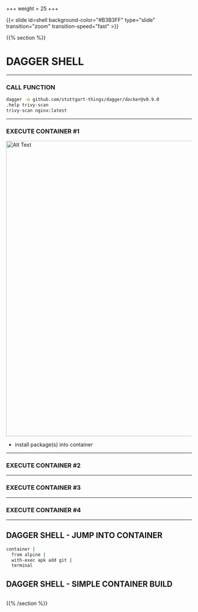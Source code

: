 +++
weight = 25
+++

{{< slide id=shell background-color="#B3B3FF" type="slide" transition="zoom" transition-speed="fast" >}}

{{% section %}}

# DAGGER SHELL

---

### CALL FUNCTION

```bash
dagger -m github.com/stuttgart-things/dagger/docker@v0.9.0
.help trivy-scan
trivy-scan nginx:latest
```

---

### EXECUTE CONTAINER #1

<img src="https://artifacts.automation.sthings-vsphere.labul.sva.de/dagger/shell_golang.gif" alt="Alt Text" width="800" style="border: none; box-shadow: none;" />

- install package(s) into container

---

### EXECUTE CONTAINER #2


---

### EXECUTE CONTAINER #3


---

### EXECUTE CONTAINER #4

---







## DAGGER SHELL - JUMP INTO CONTAINER

```bash
container |
  from alpine |
  with-exec apk add git |
  terminal
```

## DAGGER SHELL - SIMPLE CONTAINER BUILD

```bash


```


{{% /section %}}
